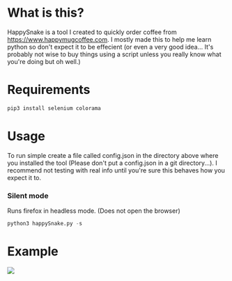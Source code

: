 # What is this?
HappySnake is a tool I created to quickly order coffee from https://www.happymugcoffee.com. I mostly made this to help me learn python so don't expect it to be effecient (or even a very good idea... It's probably not wise to buy things using a script unless you really know what you're doing but oh well.) 
# Requirements
```bash
pip3 install selenium colorama
```
# Usage
To run simple create a file called config.json in the directory above where you installed the tool (Please don't put a config.json in a git directory...). I recommend not testing with real info until you're sure this behaves how you expect it to.
### Silent mode 
Runs firefox in headless mode. (Does not open the browser)
```python
python3 happySnake.py -s
````
# Example 
![](example.gif)

